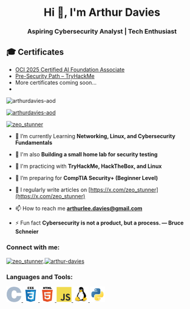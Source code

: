 <h1 align="center">Hi 👋, I'm Arthur Davies</h1>
<h3 align="center">Aspiring Cybersecurity Analyst | Tech Enthusiast</h3>

## 🎓 Certificates
- [OCI 2025 Certified AI Foundation Associate](https://brm-certview.oracle.com/ords/certview/ecertificate?ssn=OC7014609&trackId=OCI25AICFA&key=69253da17fddb0dbf475e2eaf1a777fa061d4cf4)
- [Pre-Security Path – TryHackMe](https://tryhackme-certificates.s3-eu-west-1.amazonaws.com/THM-HZI41PIBUC.pdf)
- More certificates coming soon...
- 


<p align="left"> <img src="https://komarev.com/ghpvc/?username=arthurdavies-aod&label=Profile%20views&color=0e75b6&style=flat" alt="arthurdavies-aod" /> </p>

<p align="left"> <a href="https://github.com/ryo-ma/github-profile-trophy"><img src="https://github-profile-trophy.vercel.app/?username=arthurdavies-aod" alt="arthurdavies-aod" /></a> </p>

<p align="left"> <a href="https://twitter.com/zeo_stunner" target="blank"><img src="https://img.shields.io/twitter/follow/zeo_stunner?logo=twitter&style=for-the-badge" alt="zeo_stunner" /></a> </p>

- 🔭 I’m currently Learning **Networking, Linux, and Cybersecurity Fundamentals**

- 🌱 I'm also **Building a small home lab for security testing**

- 👯 I'm practicing with **TryHackMe, HackTheBox, and Linux**

- 🤝 I’m preparing for **CompTIA Security+ (Beginner Level)**

- 📝 I regularly write articles on [https://x.com/zeo_stunner](https://x.com/zeo_stunner)

- 📫 How to reach me **arthurlee.davies@gmail.com**

- ⚡ Fun fact **Cybersecurity is not a product, but a process. — Bruce Schneier**

<h3 align="left">Connect with me:</h3>
<p align="left">
<a href="https://twitter.com/zeo_stunner" target="blank">
  <img align="center" src="https://raw.githubusercontent.com/rahuldkjain/github-profile-readme-generator/master/src/images/icons/Social/twitter.svg" alt="zeo_stunner" height="30" width="40" />
</a>
<a href="https://www.linkedin.com/in/arthur-davies-298079361" target="blank">
  <img align="center" src="https://raw.githubusercontent.com/rahuldkjain/github-profile-readme-generator/master/src/images/icons/Social/linked-in-alt.svg" alt="arthur-davies" height="30" width="40" />
</a>
</p>

<h3 align="left">Languages and Tools:</h3>
<p align="left"> <a href="https://www.cprogramming.com/" target="_blank" rel="noreferrer"> <img src="https://raw.githubusercontent.com/devicons/devicon/master/icons/c/c-original.svg" alt="c" width="40" height="40"/> </a> <a href="https://www.w3schools.com/css/" target="_blank" rel="noreferrer"> <img src="https://raw.githubusercontent.com/devicons/devicon/master/icons/css3/css3-original-wordmark.svg" alt="css3" width="40" height="40"/> </a> <a href="https://www.w3.org/html/" target="_blank" rel="noreferrer"> <img src="https://raw.githubusercontent.com/devicons/devicon/master/icons/html5/html5-original-wordmark.svg" alt="html5" width="40" height="40"/> </a> <a href="https://developer.mozilla.org/en-US/docs/Web/JavaScript" target="_blank" rel="noreferrer"> <img src="https://raw.githubusercontent.com/devicons/devicon/master/icons/javascript/javascript-original.svg" alt="javascript" width="40" height="40"/> </a> <a href="https://www.linux.org/" target="_blank" rel="noreferrer"> <img src="https://raw.githubusercontent.com/devicons/devicon/master/icons/linux/linux-original.svg" alt="linux" width="40" height="40"/> </a> <a href="https://www.python.org" target="_blank" rel="noreferrer"> <img src="https://raw.githubusercontent.com/devicons/devicon/master/icons/python/python-original.svg" alt="python" width="40" height="40"/> </a> </p>

